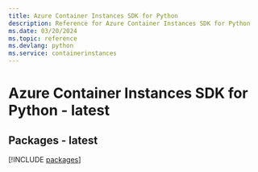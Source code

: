 ```yaml
---
title: Azure Container Instances SDK for Python
description: Reference for Azure Container Instances SDK for Python
ms.date: 03/20/2024
ms.topic: reference
ms.devlang: python
ms.service: containerinstances
---
```

# Azure Container Instances SDK for Python - latest
## Packages - latest
[!INCLUDE [packages](container-instances-index.md)]
